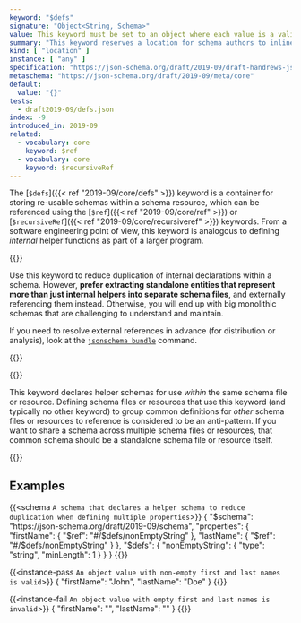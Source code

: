 ```yaml
---
keyword: "$defs"
signature: "Object<String, Schema>"
value: This keyword must be set to an object where each value is a valid JSON Schema
summary: "This keyword reserves a location for schema authors to inline re-usable JSON Schemas into a more general schema."
kind: [ "location" ]
instance: [ "any" ]
specification: "https://json-schema.org/draft/2019-09/draft-handrews-json-schema-02#rfc.section.8.2.5"
metaschema: "https://json-schema.org/draft/2019-09/meta/core"
default:
  value: "{}"
tests:
  - draft2019-09/defs.json
index: -9
introduced_in: 2019-09
related:
  - vocabulary: core
    keyword: $ref
  - vocabulary: core
    keyword: $recursiveRef
---
```


The [`$defs`]({{< ref "2019-09/core/defs" >}}) keyword is a container for
storing re-usable schemas within a schema resource, which can be referenced
using the [`$ref`]({{< ref "2019-09/core/ref" >}}) or [`$recursiveRef`]({{<
ref "2019-09/core/recursiveref" >}}) keywords. From a software engineering
point of view, this keyword is analogous to defining _internal_ helper
functions as part of a larger program.

{{<best-practice>}}

Use this keyword to reduce duplication of internal declarations within a
schema. However, **prefer extracting standalone entities that represent more
than just internal helpers into separate schema files**, and externally
referencing them instead. Otherwise, you will end up with big monolithic
schemas that are challenging to understand and maintain.

If you need to resolve external references in advance (for distribution or
analysis), look at the [`jsonschema
bundle`](https://github.com/sourcemeta/jsonschema/blob/main/docs/bundle.markdown)
command.

{{</best-practice>}}

{{<common-pitfall>}}

This keyword declares helper schemas for use _within_ the same schema file or
resource.  Defining schema files or resources that use this keyword (and
typically no other keyword) to group common definitions for _other_ schema
files or resources to reference is considered to be an anti-pattern. If you
want to share a schema across multiple schema files or resources, that common
schema should be a standalone schema file or resource itself.

{{</common-pitfall>}}

## Examples

{{<schema `A schema that declares a helper schema to reduce duplication when defining multiple properties`>}}
{
  "$schema": "https://json-schema.org/draft/2019-09/schema",
  "properties": {
    "firstName": { "$ref": "#/$defs/nonEmptyString" },
    "lastName": { "$ref": "#/$defs/nonEmptyString" }
  },
  "$defs": {
    "nonEmptyString": {
      "type": "string",
      "minLength": 1
    }
  }
}
{{</schema>}}

{{<instance-pass `An object value with non-empty first and last names is valid`>}}
{ "firstName": "John", "lastName": "Doe" }
{{</instance-pass>}}

{{<instance-fail `An object value with empty first and last names is invalid`>}}
{ "firstName": "", "lastName": "" }
{{</instance-fail>}}
